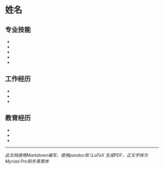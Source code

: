 # 姓名


## 专业技能

*
*
*
*
*


## 工作经历

*
*
*


## 教育经历

*
*
*


***

_此文档使用Markdown编写，使用pandoc和 \LaTeX 生成PDF，正文字体为Myriad Pro和冬青黑体_
